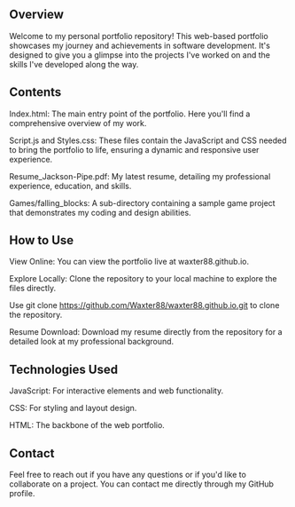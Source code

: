 ## Overview
Welcome to my personal portfolio repository! This web-based portfolio showcases my journey and achievements in software development. It's designed to give you a glimpse into the projects I've worked on and the skills I've developed along the way.

## Contents
Index.html: The main entry point of the portfolio. Here you'll find a comprehensive overview of my work.

Script.js and Styles.css: These files contain the JavaScript and CSS needed to bring the portfolio to life, ensuring a dynamic and responsive user experience.

Resume_Jackson-Pipe.pdf: My latest resume, detailing my professional experience, education, and skills.

Games/falling_blocks: A sub-directory containing a sample game project that demonstrates my coding and design abilities.

## How to Use
View Online: You can view the portfolio live at waxter88.github.io.

Explore Locally: Clone the repository to your local machine to explore the files directly.

Use git clone https://github.com/Waxter88/waxter88.github.io.git to clone the repository.

Resume Download: Download my resume directly from the repository for a detailed look at my professional background.

## Technologies Used
JavaScript: For interactive elements and web functionality.

CSS: For styling and layout design.

HTML: The backbone of the web portfolio.

## Contact
Feel free to reach out if you have any questions or if you'd like to collaborate on a project. You can contact me directly through my GitHub profile.

